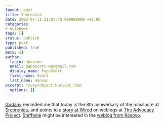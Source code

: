 ```yaml
---
layout: post
title: Sebrenica
date: 2003-07-11 21:07:48.000000000 +02:00
categories:
- euronews
tags: []
status: publish
type: post
published: true
meta: {}
author:
  login: shanson
  email: papascott-wp@gmail.com
  display_name: PapaScott
  first_name: Scott
  last_name: Hanson
excerpt: !ruby/object:Hpricot::Doc
  options: {}
---
```

<p><a title="VERFLIXT UND ZUGENEWST !" href="http://babble.antville.org/stories/447590/">Godany</a> reminded me that today is the 8th anniversary of the massacre at <a title="Srebrenica Campaign Page" href="http://www.advocacynet.org/cpage_view/srebrenica_03_18_88.html">Srebrenica</a>, and points to a <a title="Wired News: Bloggers Opening Western Eyes" href="http://www.wired.com/news/culture/0,1284,59557,00.html">story at Wired</a> on weblogs at <a title="The Advocacy Project" href="http://www.advocacynet.org/index.html">The Advocacy Project</a>. <a href="http://www.steffanie.net/blog/">Steffanie</a> might be interested in the <a title="Kosovo Campaign Page" href="http://www.advocacynet.org/cpage_view/kosovo_summary_3_6.html">weblog from Kosovo</a>.</p>

